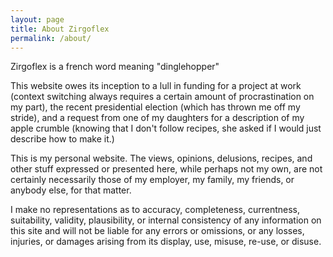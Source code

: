 ```yaml
---
layout: page
title: About Zirgoflex
permalink: /about/
---
```


Zirgoflex is a french word meaning "dinglehopper"

This website owes its inception to a lull in funding for a project at work (context switching always requires a certain amount of procrastination on my part), the recent presidential election (which has thrown me off my stride), and a request from one of my daughters for a description of my apple crumble (knowing that I don't follow recipes, she asked if I would just describe how to make it.)

This is my personal website. The views, opinions, delusions, recipes, and other stuff expressed or presented here, while perhaps not my own, are not certainly necessarily those of my employer, my family, my friends, or anybody else, for that matter.

I make no representations as to accuracy, completeness, currentness, suitability, validity, plausibility, or internal consistency of any information on this site and will not be liable for any errors or omissions, or any losses, injuries, or damages arising from its display, use, misuse, re-use, or disuse. 

